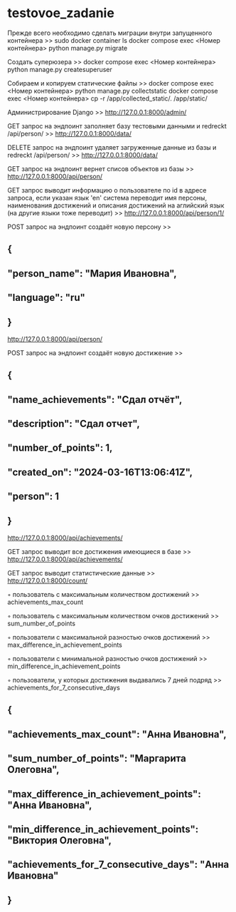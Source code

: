# testovoe_zadanie
Прежде всего необходимо сделать миграции внутри запущенного контейнера >>
sudo docker container ls
docker compose exec <Номер контейнера> python manage.py migrate

Создать суперюзера >>
docker compose exec <Номер контейнера> python manage.py createsuperuser

Собираем и копируем статические файлы >>
docker compose exec <Номер контейнера> python manage.py collectstatic
docker compose exec <Номер контейнера> cp -r /app/collected_static/. /app/static/

Администрирование Django >>
http://127.0.0.1:8000/admin/

GET запрос на эндпоинт заполняет базу тестовыми данными и redreckt /api/person/ >>
http://127.0.0.1:8000/data/

DELETE запрос на эндпоинт удаляет загруженные данные из базы и redreckt /api/person/ >>
http://127.0.0.1:8000/data/

GET запрос на эндпоинт вернет списов объектов из базы >>
http://127.0.0.1:8000/api/person/

GET запрос выводит информацию о пользователе по id в адресе запроса, если указан язык 'en' система переводит имя персоны, наименования достижений и описания достижений на аглийский язык (на другие языки тоже переводит) >>
http://127.0.0.1:8000/api/person/1/

POST запрос на эндпоинт создаёт новую персону >>
## {
##    "person_name": "Мария Ивановна",
##    "language": "ru"
## }
http://127.0.0.1:8000/api/person/

POST запрос на эндпоинт создаёт новую достижение >>
## {
##    "name_achievements": "Сдал отчёт",
##    "description": "Сдал отчет",
##    "number_of_points": 1,
##    "created_on": "2024-03-16T13:06:41Z",
##    "person": 1
## }
http://127.0.0.1:8000/api/achievements/

GET запрос выводит все достижения имеющиеся в базе >>
http://127.0.0.1:8000/api/achievements/

GET запрос выводит статистические данные >>
http://127.0.0.1:8000/count/

◦ пользователь с максимальным количеством достижений >>
achievements_max_count

◦ пользователь с максимальным количеством очков достижений >>
sum_number_of_points

◦ пользователи с максимальной разностью очков достижений >>
max_difference_in_achievement_points

◦ пользователи с минимальной разностью очков достижений >>
min_difference_in_achievement_points

◦ пользователи, у которых достижения выдавались 7 дней подряд >>
achievements_for_7_consecutive_days

## {
##    "achievements_max_count": "Анна Ивановна",
##    "sum_number_of_points": "Маргарита Олеговна",
##    "max_difference_in_achievement_points": "Анна Ивановна",
##    "min_difference_in_achievement_points": "Виктория Олеговна",
##    "achievements_for_7_consecutive_days": "Анна Ивановна"
## }
